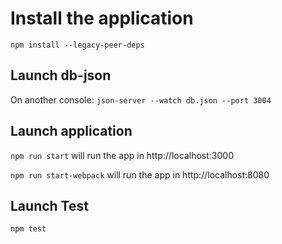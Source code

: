 
# Install the application

`npm install --legacy-peer-deps`

## Launch db-json
On another console: 
    `json-server --watch db.json --port 3004`


## Launch application

`npm run start` will run the app in http://localhost:3000 

`npm run start-webpack` will run the app in http://localhost:8080

## Launch Test
`npm test`
